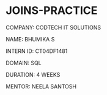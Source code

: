 # JOINS-PRACTICE

COMPANY: CODTECH IT SOLUTIONS

NAME: BHUMIKA S

INTERN ID: CT04DF1481

DOMAIN: SQL

DURATION: 4 WEEKS

MENTOR: NEELA SANTOSH
